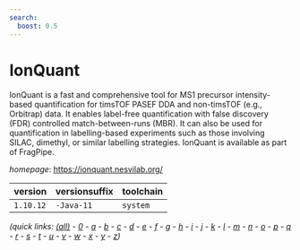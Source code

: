 ```yaml
---
search:
  boost: 0.5
---
```

# IonQuant

IonQuant is a fast and comprehensive tool for MS1 precursor intensity-based  quantification for timsTOF PASEF DDA and non-timsTOF (e.g., Orbitrap) data. It enables label-free  quantification with false discovery (FDR) controlled match-between-runs (MBR). It can also be used  for quantification in labelling-based experiments such as those involving SILAC, dimethyl, or similar  labelling strategies. IonQuant is available as part of FragPipe.

*homepage*: <https://ionquant.nesvilab.org/>

version | versionsuffix | toolchain
--------|---------------|----------
``1.10.12`` | ``-Java-11`` | ``system``


*(quick links: [(all)](../index.md) - [0](../0/index.md) - [a](../a/index.md) - [b](../b/index.md) - [c](../c/index.md) - [d](../d/index.md) - [e](../e/index.md) - [f](../f/index.md) - [g](../g/index.md) - [h](../h/index.md) - [i](../i/index.md) - [j](../j/index.md) - [k](../k/index.md) - [l](../l/index.md) - [m](../m/index.md) - [n](../n/index.md) - [o](../o/index.md) - [p](../p/index.md) - [q](../q/index.md) - [r](../r/index.md) - [s](../s/index.md) - [t](../t/index.md) - [u](../u/index.md) - [v](../v/index.md) - [w](../w/index.md) - [x](../x/index.md) - [y](../y/index.md) - [z](../z/index.md))*

